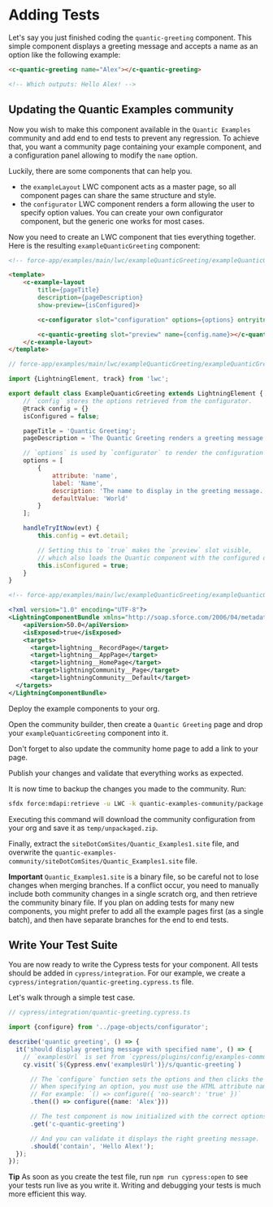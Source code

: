 # Adding Tests

Let's say you just finished coding the `quantic-greeting` component. This simple component displays a greeting message and accepts a name as an option like the following example:

```html
<c-quantic-greeting name="Alex"></c-quantic-greeting>

<!-- Which outputs: Hello Alex! -->
```

## Updating the Quantic Examples community

Now you wish to make this component available in the `Quantic Examples` community and add end to end tests to prevent any regression. To achieve that, you want a community page containing your example component, and a configuration panel allowing to modify the `name` option.

Luckily, there are some components that can help you.

- the `exampleLayout` LWC component acts as a master page, so all component pages can share the same structure and style.
- the `configurator` LWC component renders a form allowing the user to specify option values. You can create your own configurator component, but the generic one works for most cases.

Now you need to create an LWC component that ties everything together. Here is the resulting `exampleQuanticGreeting` component:

```html
<!-- force-app/examples/main/lwc/exampleQuanticGreeting/exampleQuanticGreeting.html -->

<template>
    <c-example-layout
        title={pageTitle}
        description={pageDescription}
        show-preview={isConfigured}>

        <c-configurator slot="configuration" options={options} ontryitnow={handleTryItNow}></c-configurator>

        <c-quantic-greeting slot="preview" name={config.name}></c-quantic-greeting>
    </c-example-layout>
</template>
```

```javascript
// force-app/examples/main/lwc/exampleQuanticGreeting/exampleQuanticGreeting.js

import {LightningElement, track} from 'lwc';

export default class ExampleQuanticGreeting extends LightningElement {
    // `config` stores the options retrieved from the configurator. 
    @track config = {}
    isConfigured = false;

    pageTitle = 'Quantic Greeting';
    pageDescription = 'The Quantic Greeting renders a greeting message given a name.';

    // `options` is used by `configurator` to render the configuration form.
    options = [
        {
            attribute: 'name',
            label: 'Name',
            description: 'The name to display in the greeting message.',
            defaultValue: 'World'
        }
    ];

    handleTryItNow(evt) {
        this.config = evt.detail;

        // Setting this to `true` makes the `preview` slot visible,
        // which also loads the Quantic component with the configured options.
        this.isConfigured = true;
    }
}
```

```xml
<!-- force-app/examples/main/lwc/exampleQuanticGreeting/exampleQuanticGreeting.js-meta.xml -->

<?xml version="1.0" encoding="UTF-8"?>
<LightningComponentBundle xmlns="http://soap.sforce.com/2006/04/metadata">
    <apiVersion>50.0</apiVersion>
    <isExposed>true</isExposed>
    <targets>
      <target>lightning__RecordPage</target>
      <target>lightning__AppPage</target>
      <target>lightning__HomePage</target>
      <target>lightningCommunity__Page</target>
      <target>lightningCommunity__Default</target>
  </targets>
</LightningComponentBundle>
```

Deploy the example components to your org.

Open the community builder, then create a `Quantic Greeting` page and drop your `exampleQuanticGreeting` component into it.

Don't forget to also update the community home page to add a link to your page.

Publish your changes and validate that everything works as expected.

It is now time to backup the changes you made to the community. Run:

```bash
sfdx force:mdapi:retrieve -u LWC -k quantic-examples-community/package.xml -r temp -w 10
```

Executing this command will download the community configuration from your org and save it as `temp/unpackaged.zip`.

Finally, extract the `siteDotComSites/Quantic_Examples1.site` file, and overwrite the `quantic-examples-community/siteDotComSites/Quantic_Examples1.site` file.

**Important** `Quantic_Examples1.site` is a binary file, so be careful not to lose changes when merging branches. If a conflict occur, you need to manually include both community changes in a single scratch org, and then retrieve the community binary file. If you plan on adding tests for many new components, you might prefer to add all the example pages first (as a single batch), and then have separate branches for the end to end tests.

## Write Your Test Suite

You are now ready to write the Cypress tests for your component. All tests should be added in `cypress/integration`. For our example, we create a `cypress/integration/quantic-greeting.cypress.ts` file.

Let's walk through a simple test case.

```typescript
// cypress/integration/quantic-greeting.cypress.ts

import {configure} from '../page-objects/configurator';

describe('quantic greeting', () => {
  it('should display greeting message with specified name', () => {
    // `examplesUrl` is set from `cypress/plugins/config/examples-community.json`
    cy.visit(`${Cypress.env('examplesUrl')}/s/quantic-greeting`)

      // The `configure` function sets the options and then clicks the `Try it now` button.
      // When specifying an option, you must use the HTML attribute name (e.g., `no-search`).
      // For example: `() => configure({ 'no-search': 'true' })`
      .then(() => configure({name: 'Alex'}))

      // The test component is now initialized with the correct options.
      .get('c-quantic-greeting')

      // And you can validate it displays the right greeting message.
      .should('contain', 'Hello Alex!');
  });
});
```

**Tip** As soon as you create the test file, run `npm run cypress:open` to see your tests run live as you write it. Writing and debugging your tests is much more efficient this way.
